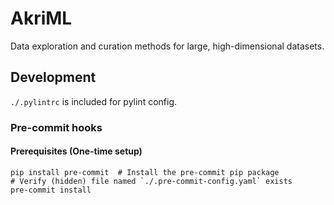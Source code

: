 # AkriML
Data exploration and curation methods for large, high-dimensional datasets.




## Development

`./.pylintrc` is included for pylint config.

### Pre-commit hooks

#### Prerequisites (One-time setup)

```commandline
pip install pre-commit  # Install the pre-commit pip package
# Verify (hidden) file named `./.pre-commit-config.yaml` exists
pre-commit install
```
